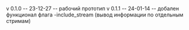 v 0.1.0 -- 23-12-27 -- рабочий прототип
v 0.1.1 -- 24-01-14 -- добален функционал флага -include_stream (вывод информации по отдельным стримам)